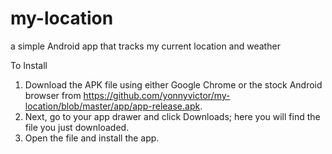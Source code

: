 # my-location
a simple Android app that tracks my current location and weather


To Install
1. Download the APK file using either Google Chrome or the stock Android browser from 
   https://github.com/yonnyvictor/my-location/blob/master/app/app-release.apk. 
2. Next, go to your app drawer and click Downloads; here you will find the file you just downloaded. 
3. Open the file and install the app.
